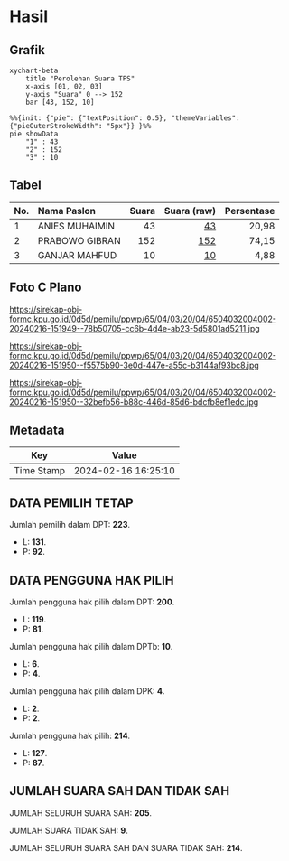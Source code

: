 # Hasil

## Grafik

```mermaid
xychart-beta
    title "Perolehan Suara TPS"
    x-axis [01, 02, 03]
    y-axis "Suara" 0 --> 152
    bar [43, 152, 10]
```

```mermaid
%%{init: {"pie": {"textPosition": 0.5}, "themeVariables": {"pieOuterStrokeWidth": "5px"}} }%%
pie showData
    "1" : 43
    "2" : 152
    "3" : 10
```

## Tabel

| No. | Nama Paslon    | Suara | Suara (raw) | Persentase |
|:--- |:-------------- | -----:| -----------:| ----------:|
| 1   | ANIES MUHAIMIN | 43    | [43][p-1]   | 20,98      |
| 2   | PRABOWO GIBRAN | 152   | [152][p-2]  | 74,15      |
| 3   | GANJAR MAHFUD  | 10    | [10][p-3]   | 4,88       |


[p-1]: https://github.com/gigit-pemilu/pemilu-2024-65-kalimantan-utara/blob/main/pilpres/hitung-suara/sub/65-kalimantan-utara/sub/04-tana-tidung/sub/03-tana-lia/sub/2004-tanah-merah-barat/sub/002-tps/sub/paslon-1.txt
[p-2]: https://github.com/gigit-pemilu/pemilu-2024-65-kalimantan-utara/blob/main/pilpres/hitung-suara/sub/65-kalimantan-utara/sub/04-tana-tidung/sub/03-tana-lia/sub/2004-tanah-merah-barat/sub/002-tps/sub/paslon-2.txt
[p-3]: https://github.com/gigit-pemilu/pemilu-2024-65-kalimantan-utara/blob/main/pilpres/hitung-suara/sub/65-kalimantan-utara/sub/04-tana-tidung/sub/03-tana-lia/sub/2004-tanah-merah-barat/sub/002-tps/sub/paslon-3.txt

## Foto C Plano

https://sirekap-obj-formc.kpu.go.id/0d5d/pemilu/ppwp/65/04/03/20/04/6504032004002-20240216-151949--78b50705-cc6b-4d4e-ab23-5d5801ad5211.jpg

https://sirekap-obj-formc.kpu.go.id/0d5d/pemilu/ppwp/65/04/03/20/04/6504032004002-20240216-151950--f5575b90-3e0d-447e-a55c-b3144af93bc8.jpg

https://sirekap-obj-formc.kpu.go.id/0d5d/pemilu/ppwp/65/04/03/20/04/6504032004002-20240216-151950--32befb56-b88c-446d-85d6-bdcfb8ef1edc.jpg


## Metadata

| Key        | Value               |
| ---------- | ------------------- |
| Time Stamp | 2024-02-16 16:25:10 |


## DATA PEMILIH TETAP

Jumlah pemilih dalam DPT: **223**.
 * L: **131**.
 * P: **92**.

## DATA PENGGUNA HAK PILIH

Jumlah pengguna hak pilih dalam DPT: **200**.
 * L: **119**.
 * P: **81**.

Jumlah pengguna hak pilih dalam DPTb: **10**.
 * L: **6**.
 * P: **4**.

Jumlah pengguna hak pilih dalam DPK: **4**.
 * L: **2**.
 * P: **2**.

Jumlah pengguna hak pilih: **214**.
 * L: **127**.
 * P: **87**.

## JUMLAH SUARA SAH DAN TIDAK SAH

JUMLAH SELURUH SUARA SAH: **205**.

JUMLAH SUARA TIDAK SAH: **9**.

JUMLAH SELURUH SUARA SAH DAN SUARA TIDAK SAH: **214**.



